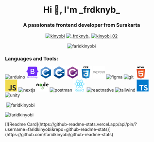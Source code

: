 <h1 align="center">Hi 👋, I'm _frdknyb_</h1>
<h3 align="center">A passionate frontend developer from Surakarta</h3>

<div align="center" padding: 12px;>
<a href="https://linkedin.com/in/kinyobi" target="blank"><img align="center" src="https://raw.githubusercontent.com/rahuldkjain/github-profile-readme-generator/master/src/images/icons/Social/linked-in-alt.svg" alt="kinyobi" height="30" width="40" /></a>
<a href="https://instagram.com/_frdknyb_" target="blank"><img align="center" src="https://raw.githubusercontent.com/rahuldkjain/github-profile-readme-generator/master/src/images/icons/Social/instagram.svg" alt="_frdknyb_" height="30" width="40" /></a>
<a href="https://www.youtube.com/c/kinyobi_02" target="blank"><img align="center" src="https://raw.githubusercontent.com/rahuldkjain/github-profile-readme-generator/master/src/images/icons/Social/youtube.svg" alt="kinyobi_02" height="30" width="40" /></a> <br></dr>
  <p><img align="center" src="https://github-readme-stats.vercel.app/api/top-langs?username=faridkinyobi&show_icons=true&locale=en&layout=compact" alt="faridkinyobi" /></p>
</div>

<h3 align="left">Languages and Tools:</h3>
<div>
<img src="https://cdn.worldvectorlogo.com/logos/arduino-1.svg" alt="arduino" width="40" height="40"/> 
<img src="https://raw.githubusercontent.com/devicons/devicon/master/icons/bootstrap/bootstrap-plain-wordmark.svg" alt="bootstrap" width="40" height="40"/> 
<img src="https://raw.githubusercontent.com/devicons/devicon/master/icons/c/c-original.svg" alt="c" width="40" height="40"/> 
<img src="https://raw.githubusercontent.com/devicons/devicon/master/icons/cplusplus/cplusplus-original.svg" alt="cplusplus" width="40" height="40"/> 
<img src="https://raw.githubusercontent.com/devicons/devicon/master/icons/csharp/csharp-original.svg" alt="csharp" width="40" height="40"/> 
<img src="https://raw.githubusercontent.com/devicons/devicon/master/icons/css3/css3-original-wordmark.svg" alt="css3" width="40" height="40"/> 
<img src="https://raw.githubusercontent.com/devicons/devicon/master/icons/express/express-original-wordmark.svg" alt="express" width="40" height="40"/> 
<img src="https://www.vectorlogo.zone/logos/figma/figma-icon.svg" alt="figma" width="40" height="40"/>
<img src="https://www.vectorlogo.zone/logos/git-scm/git-scm-icon.svg" alt="git" width="40" height="40"/> 
<img src="https://raw.githubusercontent.com/devicons/devicon/master/icons/html5/html5-original-wordmark.svg" alt="html5" width="40" height="40"/>
<img src="https://raw.githubusercontent.com/devicons/devicon/master/icons/javascript/javascript-original.svg" alt="javascript" width="40" height="40"/>
<img src="https://cdn.worldvectorlogo.com/logos/nextjs-2.svg" alt="nextjs" width="40" height="40"/>
<img src="https://raw.githubusercontent.com/devicons/devicon/master/icons/nodejs/nodejs-original-wordmark.svg" alt="nodejs" width="40" height="40"/>
<img src="https://www.vectorlogo.zone/logos/getpostman/getpostman-icon.svg" alt="postman" width="40" height="40"/>
<img src="https://raw.githubusercontent.com/devicons/devicon/master/icons/react/react-original-wordmark.svg" alt="react" width="40" height="40"/>
<img src="https://reactnative.dev/img/header_logo.svg" alt="reactnative" width="40" height="40"/> 
<img src="https://www.vectorlogo.zone/logos/tailwindcss/tailwindcss-icon.svg" alt="tailwind" width="40" height="40"/> 
<img src="https://raw.githubusercontent.com/devicons/devicon/master/icons/typescript/typescript-original.svg" alt="typescript" width="40" height="40"/>
<img src="https://www.vectorlogo.zone/logos/unity3d/unity3d-icon.svg" alt="unity" width="40" height="40"/> 
</div>
<div>
<p>&nbsp;<img align="center" src="https://github-readme-stats.vercel.app/api?username=faridkinyobi&show_icons=true&locale=en" alt="faridkinyobi" /></p>

<p><img align="center" src="https://github-readme-streak-stats.herokuapp.com/?user=faridkinyobi&" alt="faridkinyobi" /></p>
</div>
[![Readme Card](https://github-readme-stats.vercel.app/api/pin/?username=faridkinyobi&repo=github-readme-stats)](https://github.com/faridkinyobi/github-readme-stats)
